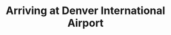 ---
title: "Arriving at Denver International Airport"
layout: picture
picture: "/assets/camera-roll/2016/2016-05-03-arriving-at-denver-international-airport/20160503_203942873_iOS.jpg"
thumbnail: "/assets/camera-roll/2016/2016-05-03-arriving-at-denver-international-airport/20160503_203942873_iOS-thumbnail.jpg"
tags:
  - Airport
  - Denver
  - Photograph
---